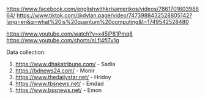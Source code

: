 https://www.facebook.com/englishwithkrisamerikos/videos/786170160398864/
https://www.tiktok.com/@dylan.page/video/7473988432528805142?lang=en&q=what%20is%20quantum%20computing&t=1749542528480

https://www.youtube.com/watch?v=x45lP81Pmq8
https://www.youtube.com/shorts/sLfl4fl7v1g


Data collection: 

1. https://www.dhakatribune.com/ - Sadia
2. https://bdnews24.com/ - Monir
3. https://www.thedailystar.net/ - Hridoy
4. https://www.tbsnews.net/ - Emdad
5. https://www.bssnews.net/ - Emon